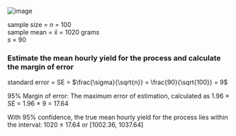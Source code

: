 
![image](https://github.com/user-attachments/assets/7558210c-8b2d-4f31-8ce2-784f77724cc6)

sample size  = $n$ = 100  
sample mean = $\bar{x}$ = 1020 grams  
$s$ = 90  

### Estimate the mean hourly yield for the process and calculate the margin of error

standard error = SE = $\frac{\sigma}{\sqrt{n}} = \frac{90}{\sqrt{100}} = 9$

95% Margin of error: The maximum error of estimation, calculated as 1.96 $\times$ SE = 1.96 $\times$ 9 = 17.64 

With 95% confidence, the true mean hourly yield for the process lies within the interval: 1020 $\pm$ 17.64 or [1002.36, 1037.64]
